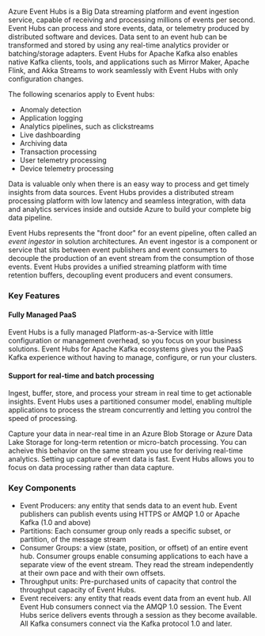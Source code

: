 Azure Event Hubs is a Big Data streaming platform and event ingestion service, capable of receiving and processing millions of events per second. Event Hubs can process and store events, data, or telemetry produced by distributed software and devices. Data sent to an event hub can be transformed and stored by using any real-time analytics provider or batching/storage adapters. Event Hubs for Apache Kafka also enables native Kafka clients, tools, and applications such as Mirror Maker, Apache Flink, and Akka Streams to work seamlessly with Event Hubs with only configuration changes. 

The following scenarios apply to Event hubs:
- Anomaly detection
- Application logging
- Analytics pipelines, such as clickstreams
- Live dashboarding
- Archiving data
- Transaction processing
- User telemetry processing
- Device telemetry processing

Data is valuable only when there is an easy way to process and get timely insights from data sources. Event Hubs provides a distributed stream processing platform with low latency and seamless integration, with data and analytics services inside and outside Azure to build your complete big data pipeline. 

Event Hubs represents the "front door" for an event pipeline, often called an *event ingestor* in solution architectures. An event ingestor is a component or service that sits between event publishers and event consumers to decouple the production of an event stream from the consumption of those events. Event Hubs provides a unified streaming platform with time retention buffers, decoupling event producers and event consumers. 

### Key Features
#### Fully Managed PaaS
Event Hubs is a fully managed Platform-as-a-Service with little configuration or management overhead, so you focus on your business solutions. Event Hubs for Apache Kafka ecosystems gives you the PaaS Kafka experience without having to manage, configure, or run your clusters. 

#### Support for real-time and batch processing
Ingest, buffer, store, and process your stream in real time to get actionable insights. Event Hubs uses a partitioned consumer model, enabling multiple applications to process the stream concurrently and letting you control the speed of processing. 

Capture your data in near-real time in an Azure Blob Storage or Azure Data Lake Storage for long-term retention or micro-batch processing. You can acheive this behavior on the same stream you use for deriving real-time analytics. Setting up capture of event data is fast. Event Hubs allows you to focus on data processing rather than data capture. 

### Key Components
- Event Producers: any entity that sends data to an event hub. Event publishers can publish events using HTTPS or AMQP 1.0 or Apache Kafka (1.0 and above)
- Partitions: Each consumer group only reads a specific subset, or partition, of the message stream
- Consumer Groups: a view (state, position, or offset) of an entire event hub. Consumer groups enable consuming applications to each have a separate view of the event stream. They read the stream independently at their own pace and with their own offsets. 
- Throughput units: Pre-purchased units of capacity that control the throughput capacity of Event Hubs. 
- Event receivers: any entity that reads event data from an event hub. All Event Hub consumers connect via the AMQP 1.0 session. The Event Hubs serice delivers events through a session as they become available. All Kafka consumers connect via the Kafka protocol 1.0 and later. 
